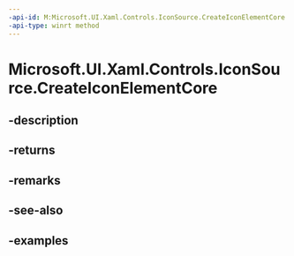 ```yaml
---
-api-id: M:Microsoft.UI.Xaml.Controls.IconSource.CreateIconElementCore
-api-type: winrt method
---
```


# Microsoft.UI.Xaml.Controls.IconSource.CreateIconElementCore

<!--
protected virtual Microsoft.UI.Xaml.Controls.IconElement CreateIconElementCore ();
-->


## -description

## -returns

## -remarks

## -see-also

## -examples


